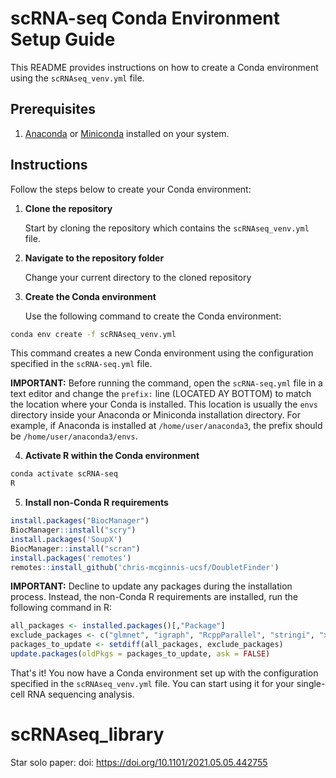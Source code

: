 # scRNA-seq Conda Environment Setup Guide

This README provides instructions on how to create a Conda environment using the `scRNAseq_venv.yml` file. 

## Prerequisites

1. [Anaconda](https://www.anaconda.com/products/distribution) or [Miniconda](https://docs.conda.io/en/latest/miniconda.html) installed on your system.

## Instructions

Follow the steps below to create your Conda environment:

1. **Clone the repository**

   Start by cloning the repository which contains the `scRNAseq_venv.yml` file. 


2. **Navigate to the repository folder**

   Change your current directory to the cloned repository


3. **Create the Conda environment**

   Use the following command to create the Conda environment:
   
```bash
conda env create -f scRNAseq_venv.yml
```


   This command creates a new Conda environment using the configuration specified in the `scRNA-seq.yml` file.

   **IMPORTANT:** Before running the command, open the `scRNA-seq.yml` file in a text editor and change the `prefix:` line (LOCATED AY BOTTOM) to match the location where your Conda is installed. This      location is usually the `envs` directory inside your Anaconda or Miniconda installation directory. For example, if Anaconda is installed at `/home/user/anaconda3`, the prefix          should be `/home/user/anaconda3/envs`.

4. **Activate R within the Conda environment**
```bash
conda activate scRNA-seq
R
```
5. **Install non-Conda R requirements**

```R
install.packages("BiocManager")
BiocManager::install("scry")
install.packages('SoupX')
BiocManager::install("scran")
install.packages('remotes')
remotes::install_github('chris-mcginnis-ucsf/DoubletFinder')
```
   **IMPORTANT:** Decline to update any packages during the installation process. Instead, the non-Conda R requirements are installed, run the following command in R:

```R
all_packages <- installed.packages()[,"Package"]
exclude_packages <- c("glmnet", "igraph", "RcppParallel", "stringi", "xml2")
packages_to_update <- setdiff(all_packages, exclude_packages)
update.packages(oldPkgs = packages_to_update, ask = FALSE)
```

That's it! You now have a Conda environment set up with the configuration specified in the `scRNAseq_venv.yml` file. You can start using it for your single-cell RNA sequencing analysis.


# scRNAseq_library
Star solo paper: doi: https://doi.org/10.1101/2021.05.05.442755
